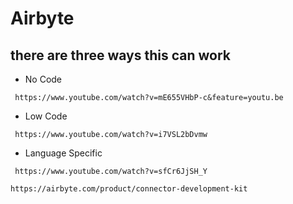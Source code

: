 # Airbyte

## there are three ways this can work 
* No Code
 ```URL
  https://www.youtube.com/watch?v=mE655VHbP-c&feature=youtu.be
  ```
* Low Code
 ```URL
  https://www.youtube.com/watch?v=i7VSL2bDvmw
  ```
* Language Specific
 ```URL
  https://www.youtube.com/watch?v=sfCr6JjSH_Y
  ```
``` URL
https://airbyte.com/product/connector-development-kit
```


